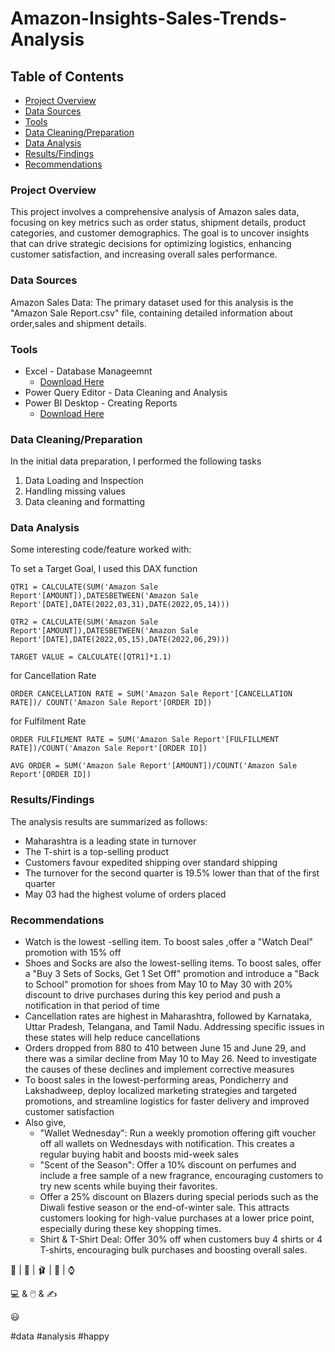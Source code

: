 # Amazon-Insights-Sales-Trends-Analysis

## Table of Contents

- [Project Overview](#project-overview)
- [Data Sources](#data-sources)
- [Tools](#tools)
- [Data Cleaning/Preparation](#data-cleaning/preparation)
- [Data Analysis](#data-analysis)
- [Results/Findings](#results/findings)
- [Recommendations](#recommendations)

### Project Overview

This project involves a comprehensive analysis of Amazon sales data, focusing on key metrics such as order status, shipment details, product categories, and customer demographics. The goal is to uncover insights that can drive strategic decisions for optimizing logistics, enhancing customer satisfaction, and increasing overall sales performance.

### Data Sources

Amazon Sales Data: The primary dataset used for this analysis is the "Amazon Sale Report.csv" file, containing detailed information about order,sales and shipment details.

### Tools

- Excel - Database Manageemnt
    - [Download Here](https://microsoft.com)
- Power Query Editor - Data Cleaning and Analysis
- Power BI Desktop - Creating Reports
    - [Download Here](https://www.microsoft.com/en-us/download/details.aspx?id=58494)

### Data Cleaning/Preparation

In the initial data preparation, I performed the following tasks
1. Data Loading and Inspection
2. Handling missing values
3. Data cleaning and formatting

### Data Analysis

Some interesting code/feature worked with:

To set a Target Goal, I used this DAX function
```dax
QTR1 = CALCULATE(SUM('Amazon Sale Report'[AMOUNT]),DATESBETWEEN('Amazon Sale Report'[DATE],DATE(2022,03,31),DATE(2022,05,14)))
```
```dax
QTR2 = CALCULATE(SUM('Amazon Sale Report'[AMOUNT]),DATESBETWEEN('Amazon Sale Report'[DATE],DATE(2022,05,15),DATE(2022,06,29)))
```
```dax
TARGET VALUE = CALCULATE([QTR1]*1.1)
```
for Cancellation Rate
```dax
ORDER CANCELLATION RATE = SUM('Amazon Sale Report'[CANCELLATION RATE])/ COUNT('Amazon Sale Report'[ORDER ID])
```
for Fulfilment Rate
```dax
ORDER FULFILMENT RATE = SUM('Amazon Sale Report'[FULFILLMENT RATE])/COUNT('Amazon Sale Report'[ORDER ID])
```
```dax
AVG ORDER = SUM('Amazon Sale Report'[AMOUNT])/COUNT('Amazon Sale Report'[ORDER ID])
```

### Results/Findings

The analysis results are summarized as follows:
- Maharashtra is a leading state in turnover
- The T-shirt is a top-selling product
- Customers favour expedited shipping over standard shipping
- The turnover for the second quarter is 19.5% lower than that of the first quarter
- May 03 had the highest volume of orders placed

 ### Recommendations

- Watch is the lowest -selling item. To boost sales ,offer a "Watch Deal" promotion with 15% off
- Shoes and Socks are also the lowest-selling items. To boost sales, offer a "Buy 3 Sets of Socks, Get 1 Set Off" promotion and introduce a "Back to School" promotion for shoes from May 10 to May 30 with 20% discount to drive purchases during this key period and push a notification in that period of time 
- Cancellation rates are highest in Maharashtra, followed by Karnataka, Uttar Pradesh, Telangana, and Tamil Nadu. Addressing specific issues in these states will help reduce cancellations
- Orders dropped from 880 to 410 between June 15 and June 29, and there was a similar decline from May 10 to May 26. Need to investigate the causes of these declines and implement corrective measures
- To boost sales in the lowest-performing areas, Pondicherry and Lakshadweep, deploy localized marketing strategies and targeted promotions, and streamline logistics for faster delivery and improved customer satisfaction
- Also give, 
  - "Wallet Wednesday": Run a weekly promotion offering gift voucher off all wallets on Wednesdays with notification. This creates a regular buying habit and boosts mid-week sales
  - "Scent of the Season": Offer a 10% discount on perfumes and include a free sample of a new fragrance, encouraging customers to try new scents while buying their favorites.
  - Offer a 25% discount on Blazers during special periods such as the Diwali festive season or the end-of-winter sale. This attracts customers looking for high-value purchases at a lower price point, especially during these key shopping times.
  - Shirt & T-Shirt Deal: Offer 30% off when customers buy 4 shirts or 4 T-shirts, encouraging bulk purchases and boosting overall sales.

👕  |  👞  |  🩰  |  🧦  |  ⌚ 

💻 & 🖱️ & ✍️

😃

#data  #analysis  #happy
